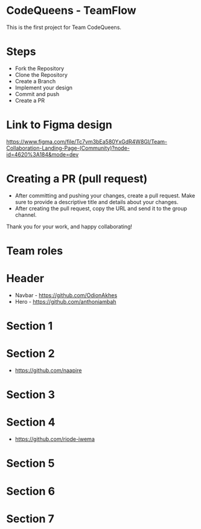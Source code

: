# CodeQueens - TeamFlow
This is the first project for Team CodeQueens.

# Steps
- Fork the Repository
- Clone the Repository
- Create a Branch
- Implement your design
- Commit and push
- Create a PR

# Link to Figma design
https://www.figma.com/file/Tc7vm3bEa580YxGdR4W8Gl/Team-Collaboration-Landing-Page-(Community)?node-id=4620%3A184&mode=dev

# Creating a PR (pull request)
- After committing and pushing your changes, create a pull request. Make sure to provide a descriptive title and details about your changes.
- After creating the pull request, copy the URL and send it to the group channel.

Thank you for your work, and happy collaborating!

# Team roles
# Header
  - Navbar - https://github.com/OdionAkhes
  - Hero - https://github.com/anthoniambah

# Section 1

# Section 2
- https://github.com/naapire

# Section 3
# Section 4
- https://github.com/riode-iwema
  
# Section 5
# Section 6
# Section 7
